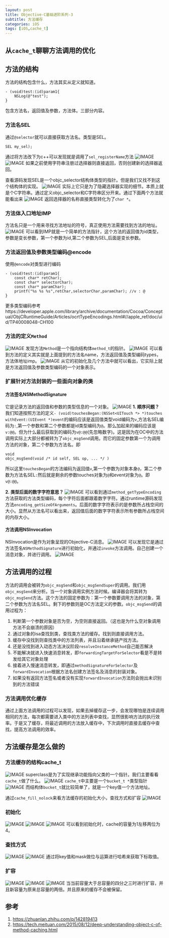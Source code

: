 ```yaml
---
layout: post
title: Objective-C基础进阶系列-3
subtitle: 方法缓存
categories: iOS
tags: [iOS,cache_t]
---
```

## 从`cache_t`聊聊方法调用的优化

## 方法的结构
方法的结构包含什么，方法其实从定义就知道。
```
- (void)test:(id)param1{
    NSLog(@"test");
}
```
包含方法名，返回值及参数，方法体。三部分内容。

### 方法名SEL
通过`@selector`就可以直接获取方法名。类型是SEL。
```
SEL my_sel);
```
通过将方法改下为c++可以发现就是调用了`sel_registerName`方法
![IMAGE](/assets/images/resources/A248C1169B38BE88EAA38766CAFB2E11.jpg)
![IMAGE](/assets/images/resources/B5C97BA526A5BC89016E84B1557D87B3.jpg)
如果之前使用字符串注册过选择器则直接返回，否则创建新的选择器返回。

查看源码发现SEL是一个objc_selector结构体类型的指针。但是我们又找不到这个结构体的实现。
![IMAGE](/assets/images/resources/A0FE7B4F3B4EA15EFDD20C135A12E23D.jpg)
实际上它只是为了隐藏选择器实现的细节。本质上就是个C字符串。通过定义objc_selector和C字符串区分开来。通过下面两个方法就能看出来
![IMAGE](/assets/images/resources/090DE88F56981EA4D7D688104F2A1A52.jpg)
返回选择器的名称直接类型转化为了`char *`。

### 方法体入口地址IMP
方法名只是一个用来寻找方法地址的符号，真正使用方法需要找到方法的地址。
![IMAGE](/assets/images/resources/25A103588193173333B7FDD697AFAC79.jpg)
可以看到IMP就是一个简单的方法指针，这个方法的返回值为id类型，参数是变长参数，第一个参数为id,第二个参数为SEL,后面是变长参数。

### 方法返回值及参数类型编码@encode
使用`@encode`对类型进行编码
```
- (void)test:(id)param1{
    const char* retChar);
    const char* selectorChar);
    const char* paramChar);
    printf("%s %s %s",retChar,selectorChar,paramChar); //v : @
}
```
更多类型编码参考https://developer.apple.com/library/archive/documentation/Cocoa/Conceptual/ObjCRuntimeGuide/Articles/ocrtTypeEncodings.html#//apple_ref/doc/uid/TP40008048-CH100

### 方法的定义`Method`
![IMAGE](/assets/images/resources/17FCBFDD298E07AED39661B130251DF2.jpg)
发现方法`Method`是一个指向结构体`method_t`的指针。
![IMAGE](/assets/images/resources/35D162A90A24B18A352C6D9C27AB4DB4.jpg)
可以看到方法的定义其实就是上面提到的方法名name，方法返回值及类型编码types，方法体地址imp。
![IMAGE](/assets/images/resources/30B05D77FB96A3270CEF0F9483985DE8.jpg)
从它的初始化及几个方法中就可以看出，它实际上就是方法返回值及参数类型编码的一个对象表示。

### 扩展针对方法封装的一些面向对象的类
#### 方法签名NSMethodSignature
它是记录方法的返回值和参数的类型信息的一个对象。
![IMAGE](/assets/images/resources/80B928B06C133BEAC31D8F45B40DC103.jpg)
**1. 顺序问题？**
我们知道按照方法的定义`- (void)touchesBegan:(NSSet<UITouch *> *)touches withEvent:(UIEvent *)event`的编码应该是返回值类型void编码为`v`,方法名SEL编码为`:`,第一个参数和第二个参数都是id类型编码为`@`。那么加起来的编码应该是`v:@@`。但为什么最后获取到的编码为`v@:@@`(先忽略数字)。这是因为在OC中的方法调用实际上大部分都被转为了`objc_msgSend`调用。而它的固定参数第一个为调用方法的对象，第二个参数为方法名。即
```
void
objc_msgSend(void /* id self, SEL op, ... */ )
```
所以这里`touchesBegan`的方法编码为返回值`v`,第一个参数为对象本身`@`，第二个参数为方法名SEL`:`然后就是剩余的参数touches对象为`@`和event对象为`@`。即`v@:@@`。

**2. 类型后面的数字字符意思？**
![IMAGE](/assets/images/resources/3B12F3A45727E613D7B00CE5F2A0BDAE.jpg)
可以看到通过`method_getTypeEncoding`方法获取的方法类型编码，每个字符后面都跟着数字字符。通过runtime源码发现方法`encoding_getSizeOfArguments`。后面的数字字符表示的是参数所占栈空间的大小。显然从方法名可以看出来，返回值后面的数字字符表示所有参数所占栈空间的内存大小。

#### 方法调用NSInvocation
NSInvocation是作为对象呈现的Objective-C消息。
![IMAGE](/assets/images/resources/E68F4FC041EB9A9A4024D45BEB0332C7.jpg)
可以发现它是通过方法签名`NSMethodSignature`进行初始化，并通过`invoke`方法调用。自己创建一个消息对象，并进行调用。
![IMAGE](/assets/images/resources/9D4162C7B53A11D52549F4585BFE8CAF.jpg)

## 方法调用的过程
方法的调用会被转为`objc_msgSend`和`objc_msgSendSuper`的调用。我们用`objc_msgSend`来分析。当一个对象调用实例方法时候。编译器会将其转为`objc_msgSend`方法。这个方法的固定参数为：第一个参数要调用方法的对象，第二个参数为方法名SEL。剩下的参数则是OC方法定义的参数。`objc_msgSend`的调用过程为：
1. 判断第一个参数对象是否为空，为空则直接返回。（这也是为什么空对象调用方法不会崩溃的原因）
2. 通过对象的isa查找到类，查找类方法的缓存。找到则直接调用方法。
3. 缓存中没找到则查找类中的方法列表，并且沿着继承链产找方法。
4. 还是没找到进入动态方法决议阶段`resolveInstanceMethod`自己能否解决
5. 不能解决就进入快速消息转发，即`forwardingTargetForSelector`看是不是转发给其它对象处理
6. 接着进入慢速消息转发，即通过`methodSignatureForSelector`及`forwardInvocation`根据方法名创建方法签名及消息的封装对象。
7. 如果没有返回方法签名或者没有实现`forwardInvocation`方法则会抛出未识别到的方法错误

### 方法调用优化缓存
通过上面方法调用的过程可以发现，如果去掉缓存这一步，会发现哪怕是连续调用相同的方法，每次都需要进入类中的方法列表中查找，显然很影响方法的执行效率。于是又了缓存，将最近调用的方法放入缓存中，下次调用时直接去缓存中查找，提高方法调用的效率。

## 方法缓存是怎么做的
### 方法缓存的结构cache_t
![IMAGE](/assets/images/resources/922BD21DC1AAAB6B22410867BE5843C0.jpg)
superclass是为了实现继承功能指向父类的一个指针。我们主要看看`cache_t`做了什么。
![IMAGE](/assets/images/resources/176C10DD413B4A92AB20B578FD81A55E.jpg)
`cache_t`中主要是一个`bucket_t *`类型指针
![IMAGE](/assets/images/resources/D0B17E37CB43D097F06474655AD10CE2.jpg)
而结构体`bucket_t`就比较简单了，就是一个key值一个方法地址。

通过`cache_fill_nolock`来看方法缓存的初始化大小，查找方式和扩容
![IMAGE](/assets/images/resources/9D8DD113A58AF5E3013B6B4126AB5CC7.jpg)

### 初始化
![IMAGE](/assets/images/resources/C388A73A1B1611C420F0ED186F44F476.jpg)
![IMAGE](/assets/images/resources/D764D4E00CC5A147A947A6F9F10A6216.jpg)
![IMAGE](/assets/images/resources/E2B30E2C7EF64D2912779886894B00EC.jpg)
可以看到初始化时，cache的容量为1左移两位为4。

### 查找方式
![IMAGE](/assets/images/resources/B39A12D5BD113459ACE5F311F3B5634F.jpg)
![IMAGE](/assets/images/resources/4305E6CD8D4FCD7A96016AB24CD68D8A.jpg)
通过将key值和mask做位与运算进行哈希来获取下标取值。

### 扩容
![IMAGE](/assets/images/resources/DB72E19E6260FEF08D95F22264E30222.jpg)
![IMAGE](/assets/images/resources/C961E38688744CD8341811A16BC65AF9.jpg)
![IMAGE](/assets/images/resources/D66D6C80B20D28805E86BBF004283152.jpg)
当当前容量大于总容量的四分之三时进行扩容，并且新容量为原来总容量的两倍。并且原来的缓存不会被保留。

## 参考
1. https://zhuanlan.zhihu.com/p/142819413
2. https://tech.meituan.com/2015/08/12/deep-understanding-object-c-of-method-caching.html
